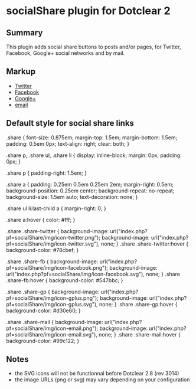 socialShare plugin for Dotclear 2
=================================

Summary
-------

This plugin adds social share buttons to posts and/or pages, for Twitter, Facebook, Google+ social networks and by mail.


Markup
------

<div class="share">
    <p class="share-intro"><PREFIX></p>
    <ul class="share-links">
        <li>
            <a  class="share-twitter"
                target="_blank"
                title="Share this post on Twitter"
                href="https://twitter.com/share?url=<URL>&amp;text=<TITRE>&amp;via=<BLOGNAME>/<TWITTER-ACCOUNT>"
                rel="nofollow"
                onclick="javascript:window.open(this.href, '', 'menubar=no,toolbar=no,resizable=yes,scrollbars=yes,height=400,width=700');return false;">
                    Twitter
            </a>
        </li>
        <li>
            <a
                class="share-fb"
                target="_blank"
                title="Share this post on Facebook"
                href="https://www.facebook.com/sharer.php?u=<URL>&amp;t=<TITRE>"
                rel="nofollow"
                onclick="javascript:window.open(this.href, '', 'menubar=no,toolbar=no,resizable=yes,scrollbars=yes,height=500,width=700');return false;">
                    Facebook
            </a>
        </li>
        <li>
            <a
                class="share-gp"
                target="_blank"
                title="Share this post on Google+"
                href="https://plus.google.com/share?url=<URL>&amp;hl=<LANGUAGE>"
                rel="nofollow"
                onclick="javascript:window.open(this.href, '', 'menubar=no,toolbar=no,resizable=yes,scrollbars=yes,height=450,width=650');return false;">
                    Google+
            </a>
        </li>
        <li>
            <a
                class="share-mail"
                target="_blank"
                title="Share this post by email"
                href="mailto:?subject=<TITRE>&amp;body=<URL>"
                rel="nofollow">
                    email
                </a>
        </li>
    </ul>
</div>



Default style for social share links
------------------------------------

.share {
    font-size: 0.875em;
    margin-top: 1.5em;
    margin-bottom: 1.5em;
    padding: 0.5em 0px;
    text-align: right;
    clear: both;
}

.share p, .share ul, .share li {
    display: inline-block;
    margin: 0px;
    padding: 0px;
}

.share p {
    padding-right: 1.5em;
}

.share a {
    padding: 0.25em 0.5em 0.25em 2em;
    margin-right: 0.5em;
    background-position: 0.25em center;
    background-repeat: no-repeat;
    background-size: 1.5em auto;
    text-decoration: none;
}

.share ul li:last-child a {
    margin-right: 0;
}

.share a:hover {
	color: #fff;
}

.share .share-twitter {
	background-image: url("index.php?pf=socialShare/img/icon-twitter.png");
    background-image: url("index.php?pf=socialShare/img/icon-twitter.svg"), none;
}
.share .share-twitter:hover {
	background-color: #78cbef;
}

.share .share-fb {
	background-image: url("index.php?pf=socialShare/img/icon-facebook.png");
    background-image: url("index.php?pf=socialShare/img/icon-facebook.svg"), none;
}
.share .share-fb:hover {
	background-color: #547bbc;
}

.share .share-gp {
	background-image: url("index.php?pf=socialShare/img/icon-gplus.png");
    background-image: url("index.php?pf=socialShare/img/icon-gplus.svg"), none;
}
.share .share-gp:hover {
	background-color: #d30e60;
}

.share .share-mail {
	background-image: url("index.php?pf=socialShare/img/icon-email.png");
    background-image: url("index.php?pf=socialShare/img/icon-email.svg"), none;
}
.share .share-mail:hover {
	background-color: #99c122;
}


Notes
-----

- the SVG icons will not be functionnal before Dotclear 2.8 (rev 3014)
- the image URLs (png or svg) may vary depending on your configuration
